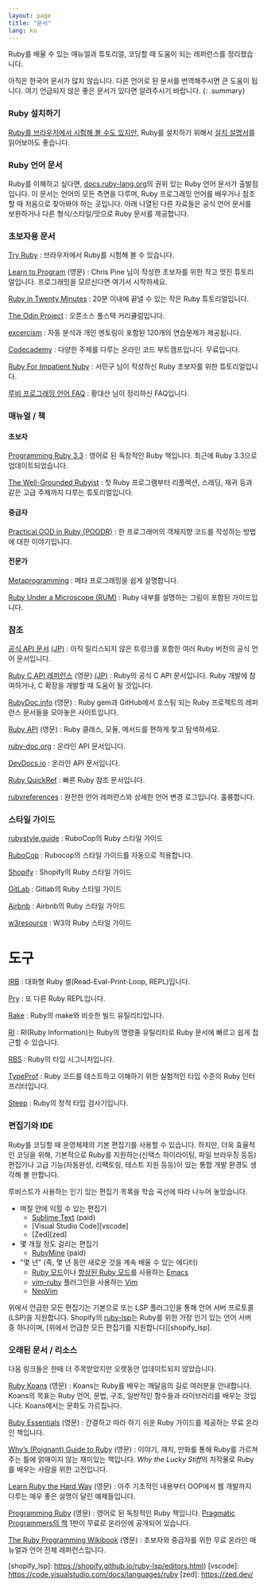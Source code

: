 ```yaml
---
layout: page
title: "문서"
lang: ko
---
```


Ruby를 배울 수 있는 매뉴얼과 튜토리얼, 코딩할 때 도움이 되는 레퍼런스를
정리했습니다.

아직은 한국어 문서가 많지 않습니다. 다른 언어로 된 문서를 번역해주시면 큰
도움이 됩니다. 여기 언급되지 않은 좋은 문서가 있다면 알려주시기 바랍니다.
{: .summary}

### Ruby 설치하기

[Ruby를 브라우저에서 시험해 볼 수도 있지만][1], Ruby를 설치하기 위해서
[설치 설명서](installation/)를 읽어보아도 좋습니다.

### Ruby 언어 문서

Ruby를 이해하고 싶다면, [docs.ruby-lang.org][docs-rlo-en]의 권위 있는 Ruby 언어 문서가 출발점입니다. 이 문서는 언어의 모든 측면을 다루며, Ruby 프로그래밍 언어를 배우거나 참조할 때 처음으로 찾아봐야 하는 곳입니다. 아래 나열된 다른 자료들은 공식 언어 문서를 보완하거나 다른 형식/스타일/맛으로 Ruby 문서를 제공합니다.

### 초보자용 문서

[Try Ruby][1]
: 브라우저에서 Ruby를 시험해 볼 수 있습니다.

[Learn to Program][8] (영문)
: Chris Pine 님이 작성한 초보자를 위한 작고 멋진 튜토리얼입니다.
  프로그래밍을 모르신다면 여기서 시작하세요.

[Ruby in Twenty Minutes][rubyin20]
: 20분 이내에 끝낼 수 있는 작은 Ruby 튜토리얼입니다.

[The Odin Project][odin]
: 오픈소스 풀스택 커리큘럼입니다.

[excercism][exercism]
: 자동 분석과 개인 멘토링이 포함된 120개의 연습문제가 제공됩니다.

[Codecademy][codecademy]
: 다양한 주제를 다루는 온라인 코드 부트캠프입니다. 무료입니다.

[Ruby For Impatient Nuby][ko-1]
: 서민구 님이 작성하신 Ruby 초보자를 위한 튜토리얼입니다.

[루비 프로그래밍 언어 FAQ][ko-2]
: 황대산 님이 정리하신 FAQ입니다.

### 매뉴얼 / 책

#### 초보자

[Programming Ruby 3.3][pickaxe]
: 영어로 된 독창적인 Ruby 책입니다. 최근에 Ruby 3.3으로 업데이트되었습니다.

[The Well-Grounded Rubyist][grounded]
: 첫 Ruby 프로그램부터 리플렉션, 스레딩, 재귀 등과 같은 고급 주제까지 다루는 튜토리얼입니다.

#### 중급자

[Practical OOD in Ruby (POODR)][poodr]
: 한 프로그래머의 객체지향 코드를 작성하는 방법에 대한 이야기입니다.

#### 전문가

[Metaprogramming][meta]
: 메타 프로그래밍을 쉽게 설명합니다.

[Ruby Under a Microscope (RUM)][microscope]
: Ruby 내부를 설명하는 그림이 포함된 가이드입니다.

### 참조

[공식 API 문서][docs-rlo-en] [(JP)][docs-rlo-jp]
: 아직 릴리스되지 않은 트렁크를 포함한 여러 Ruby 버전의 공식 언어 문서입니다.

[Ruby C API 레퍼런스][extensions] (영문) [(JP)][extensions-jp]
: Ruby의 공식 C API 문서입니다.
  Ruby 개발에 참여하거나, C 확장을 개발할 때 도움이 될 것입니다.

[RubyDoc.info][16] (영문)
: Ruby gem과 GitHub에서 호스팅 되는 Ruby 프로젝트의 레퍼런스 문서들을
  모아놓은 사이트입니다.

[Ruby API][40] (영문)
: Ruby 클래스, 모듈, 메서드를 편하게 찾고 탐색하세요.

[ruby-doc.org][39]
: 온라인 API 문서입니다.

[DevDocs.io][40]
: 온라인 API 문서입니다.

[Ruby QuickRef][42]
: 빠른 Ruby 참조 문서입니다.

[rubyreferences][43]
: 완전한 언어 레퍼런스와 상세한 언어 변경 로그입니다. 훌륭합니다.

### 스타일 가이드

[rubystyle.guide][44]
: RuboCop의 Ruby 스타일 가이드

[RuboCop][45]
: Rubocop의 스타일 가이드를 자동으로 적용합니다.

[Shopify][46]
: Shopify의 Ruby 스타일 가이드

[GitLab][47]
: Gitlab의 Ruby 스타일 가이드

[Airbnb][48]
: Airbnb의 Ruby 스타일 가이드

[w3resource][49]
: W3의 Ruby 스타일 가이드

# 도구

[IRB][50]
: 대화형 Ruby 셸(Read-Eval-Print-Loop, REPL)입니다.

[Pry][51]
: 또 다른 Ruby REPL입니다.

[Rake][52]
: Ruby의 make와 비슷한 빌드 유틸리티입니다.

[RI][53]
: RI(Ruby Information)는 Ruby의 명령줄 유틸리티로 Ruby 문서에 빠르고 쉽게 접근할 수 있습니다.

[RBS][54]
: Ruby의 타입 시그니처입니다.

[TypeProf][55]
: Ruby 코드를 테스트하고 이해하기 위한 실험적인 타입 수준의 Ruby 인터프리터입니다.

[Steep][56]
: Ruby의 정적 타입 검사기입니다.

### 편집기와 IDE

Ruby를 코딩할 때 운영체제의 기본 편집기를 사용할 수 있습니다. 하지만,
더욱 효율적인 코딩을 위해, 기본적으로 Ruby를 지원하는(신택스 하이라이팅,
파일 브라우징 등등) 편집기나 고급 기능(자동완성, 리팩토링, 테스트
지원 등등)이 있는 통합 개발 환경도 생각해 볼 만합니다.

루비스트가 사용하는 인기 있는 편집기 목록을
학습 곡선에 따라 나누어 놓았습니다.


* 며칠 안에 익힐 수 있는 편집기
  * [Sublime Text][37] (paid)
  * [Visual Studio Code][vscode]
  * [Zed][zed]
* 몇 개월 정도 걸리는 편집기
  * [RubyMine][27] (paid)
* "몇 년" (즉, 몇 년 동안 새로운 것을 계속 배울 수 있는 에디터)
  * [Ruby 모드][21]이나 [향상된 Ruby 모드][enh-ruby-mode]를 사용하는 [Emacs][20]
  * [vim-ruby][26] 플러그인을 사용하는 [Vim][25]
  * [NeoVim][neovim]

위에서 언급한 모든 편집기는 기본으로 또는 LSP 플러그인을 통해
언어 서버 프로토콜(LSP)을 지원합니다. Shopify의 [ruby-lsp][ruby-lsp]는
Ruby를 위한 가장 인기 있는 언어 서버 중 하나이며,
[위에서 언급한 모든 편집기를 지원합니다][shopify_lsp].

### 오래된 문서 / 리소스

다음 링크들은 한때 더 주목받았지만 오랫동안 업데이트되지 않았습니다.

[Ruby Koans][2] (영문)
: Koans는 Ruby를 배우는 깨달음의 길로 여러분을 안내합니다. Koans의 목표는
  Ruby 언어, 문법, 구조, 일반적인 함수들과 라이브러리를 배우는 것입니다.
  Koans에서는 문화도 가르칩니다.

[Ruby Essentials][7] (영문)
: 간결하고 따라 하기 쉬운 Ruby 가이드를 제공하는
  무료 온라인 책입니다.

[Why’s (Poignant) Guide to Ruby][5] (영문)
: 이야기, 재치, 만화를 통해 Ruby를 가르쳐주는 틀에 얽매이지 않는 재미있는
  책입니다. *Why the Lucky Stiff*의 저작물로 Ruby를 배우는 사람을 위한
  고전입니다.

[Learn Ruby the Hard Way][38] (영문)
: 아주 기초적인 내용부터 OOP에서 웹 개발까지 다루는 매우 좋은 설명이
  달린 예제들입니다.

[Programming Ruby][9] (영문)
: 영어로 된 독창적인 Ruby 책입니다. [Pragmatic Programmers의 책][10]
  1판이 무료로 온라인에 공개되어 있습니다.

[The Ruby Programming Wikibook][12] (영문)
: 초보자와 중급자를 위한 무료 온라인 매뉴얼과
  언어 전체 레퍼런스입니다.

[1]: https://try.ruby-lang.org/
[2]: https://rubykoans.com/
[5]: https://poignant.guide
[7]: https://www.techotopia.com/index.php/Ruby_Essentials
[8]: https://pine.fm/LearnToProgram/
[9]: https://www.ruby-doc.org/docs/ProgrammingRuby/
[10]: https://pragprog.com/titles/ruby5/programming-ruby-3-3-5th-edition/
[12]: https://en.wikibooks.org/wiki/Ruby_programming_language
[16]: https://www.rubydoc.info/
[20]: https://www.gnu.org/software/emacs/
[21]: https://www.emacswiki.org/emacs/RubyMode
[25]: https://www.vim.org/
[26]: https://github.com/vim-ruby/vim-ruby
[27]: https://www.jetbrains.com/ruby/
[34]: https://ruby-doc.org/
[37]: https://www.sublimetext.com/
[38]: https://learncodethehardway.org/ruby/
[39]: https://www.ruby-doc.org/
[40]: https://devdocs.io/ruby/
[42]: https://www.zenspider.com/ruby/quickref.html
[43]: https://rubyreferences.github.io/
[44]: https://rubystyle.guide/
[45]: https://github.com/rubocop/ruby-style-guide
[46]: https://ruby-style-guide.shopify.dev/
[47]: https://docs.gitlab.com/ee/development/backend/ruby_style_guide.html
[48]: https://github.com/airbnb/ruby
[49]: https://www.w3resource.com/ruby/ruby-style-guide.php
[50]: https://github.com/ruby/irb
[51]: https://github.com/pry/pry
[52]: https://github.com/ruby/rake
[53]: https://ruby.github.io/rdoc/RI_md.html
[54]: https://github.com/ruby/rbs
[55]: https://github.com/ruby/typeprof
[56]: https://github.com/soutaro/steep
[codecademy]: https://www.codecademy.com/learn/learn-ruby
[docs-rlo-en]: https://docs.ruby-lang.org/en/latest
[docs-rlo-jp]: https://docs.ruby-lang.org/ja/latest
[enh-ruby-mode]: https://github.com/zenspider/enhanced-ruby-mode/
[exercism]: https://exercism.org/tracks/ruby
[extensions-jp]: https://docs.ruby-lang.org/jp/master/extension_rdoc.html
[extensions]: https://docs.ruby-lang.org/en/master/extension_rdoc.html
[grounded]: https://www.manning.com/books/the-well-grounded-rubyist-third-edition
[meta]: https://pragprog.com/titles/ppmetr2/metaprogramming-ruby-2/
[microscope]: https://patshaughnessy.net/ruby-under-a-microscope
[neovim]: https://neovim.io/
[odin]: https://www.theodinproject.com/paths/full-stack-ruby-on-rails/courses/ruby
[pickaxe]: https://pragprog.com/titles/ruby5/programming-ruby-3-3-5th-edition/
[poodr]: https://www.poodr.com/
[ruby-lsp]: https://github.com/Shopify/ruby-lsp
[rubyapi-org]: https://rubyapi.org/
[rubyin20]: https://www.ruby-lang.org/ko/documentation/quickstart/
[shopify_lsp]: https://shopify.github.io/ruby-lsp/editors.html)
[vscode]: https://code.visualstudio.com/docs/languages/ruby
[zed]: https://zed.dev/

[ko-1]: https://docs.google.com/document/d/15yEpi2ZMB2Lld5lA1TANt13SJ_cKygP314cqyKhELwQ/preview
[ko-2]: https://web.archive.org/web/20190521035426/http://beyond.daesan.com/pages/ruby-faq
